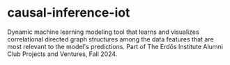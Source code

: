 # causal-inference-iot
Dynamic machine learning modeling tool that learns and visualizes correlational directed graph structures among the data features that are most relevant to the model's predictions.  Part of The Erdős Institute Alumni Club Projects and Ventures, Fall 2024.
